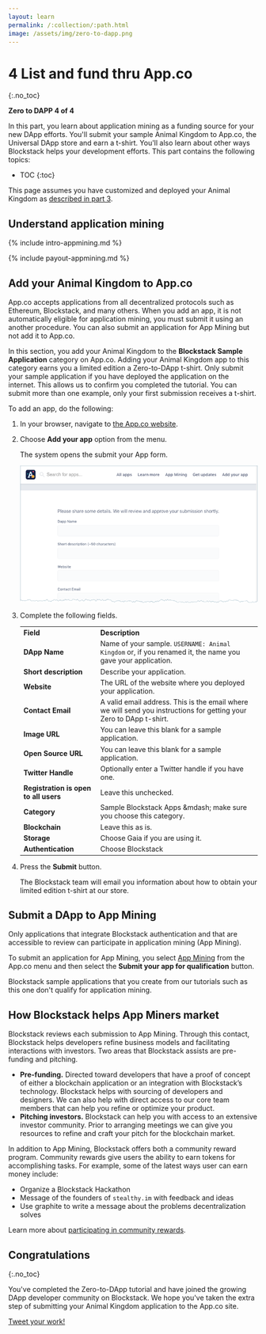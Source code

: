 ```yaml
---
layout: learn
permalink: /:collection/:path.html
image: /assets/img/zero-to-dapp.png
---
```

# 4 List and fund thru App.co
{:.no_toc}

 **Zero to DAPP 4 of 4**

In this part, you learn about application mining as a funding source for your
new DApp efforts. You'll submit your sample Animal Kingdom to App.co, the
Universal DApp store and earn a t-shirt. You'll also learn about other ways
Blockstack helps your development efforts. This part contains the following topics:

* TOC
{:toc}

This page assumes you have customized and deployed your Animal Kingdom as
[described in part 3](zero_to_dapp_3).

## Understand application mining

{% include intro-appmining.md %}


{% include payout-appmining.md %}


## Add your Animal Kingdom to App.co

App.co accepts applications from all decentralized protocols such as Ethereum,
Blockstack, and many others. When you add an app, it is not automatically
eligible for application mining, you must submit it using an another procedure.
You can also submit an application for App Mining but not add it to App.co.

In this section, you add your Animal Kingdom to the **Blockstack Sample
Application** category on App.co.  Adding your Animal Kingdom app to this
category earns you a limited edition a Zero-to-DApp t-shirt. Only submit your
sample application if you have deployed the application on the internet. This
allows us to confirm you completed the tutorial. You can submit more than one
example, only your first submission receives a t-shirt.

To add an app, do the following:

1. In your browser, navigate to <a href="https://app.co/" target="\_blank">the App.co website</a>.
2. Choose **Add your app** option from the menu.

   The system opens the submit your App form.

   <img src="images/submit-app.png" alt="">

3. Complete the following fields.

    <table class="uk-table uk-table-small">
      <tr>
        <th><strong>Field</strong></th>
        <th>Description</th>
      </tr>
      <tr>
        <td><strong>DApp Name</strong></td>
        <td>Name of your sample. <code>USERNAME: Animal Kingdom</code> or, if you renamed it, the name you gave your application.</td>
      </tr>
      <tr>
        <td><strong>Short description</strong></td>
        <td>Describe your application.&nbsp;&nbsp;</td>
      </tr>
      <tr>
        <td><strong>Website</strong></td>
        <td>The URL of the website where you deployed your application.&nbsp;&nbsp;</td>
      </tr>
      <tr>
        <td><strong>Contact Email</strong></td>
        <td>A valid email address. This is the email where we will send you instructions for getting your Zero to DApp t-shirt.</td>
      </tr>
      <tr>
        <td><strong>Image URL</strong></td>
        <td>You can leave this blank for a sample application.</td>
      </tr>
      <tr>
        <td><strong>Open Source URL</strong></td>
        <td>You can leave this blank for a sample application.&nbsp;&nbsp;</td>
      </tr>
      <tr>
        <td><strong>Twitter Handle</strong></td>
        <td>Optionally enter a Twitter handle if you have one.</td>
      </tr>
      <tr>
        <td><strong>Registration is open to all users</strong></td>
        <td>Leave this unchecked.</td>
      </tr>
      <tr>
        <td><strong>Category</strong></td>
        <td>Sample Blockstack Apps &amp;mdash; make sure you choose this category.</td>
      </tr>
      <tr>
        <td><strong>Blockchain</strong></td>
        <td>Leave this as is.</td>
      </tr>
      <tr>
        <td><strong>Storage</strong></td>
        <td>Choose Gaia if you are using it.</td>
      </tr>
      <tr>
        <td><strong>Authentication</strong></td>
        <td>Choose Blockstack</td>
      </tr>
    </table>    

4. Press the **Submit** button.

   The Blockstack team will email you information about how to obtain your
   limited edition t-shirt at our store.

## Submit a DApp to App Mining

Only applications that integrate Blockstack authentication and
that are accessible to review can participate in application mining (App Mining).

To submit an application for App Mining, you select <a href="https://app.co/mining" target="\_blank">App Mining</a> from the App.co menu and then select the **Submit your app for qualification** button.

Blockstack sample applications that you create from our tutorials such as this one don't qualify for application mining.


## How Blockstack helps App Miners market

Blockstack reviews each submission to App Mining. Through this contact, Blockstack helps
developers refine business models and facilitating interactions with investors.
Two areas that Blockstack assists are pre-funding and pitching.

* **Pre-funding.** Directed toward developers that have a proof of concept of either a blockchain application or an integration  with Blockstack’s technology. Blockstack helps with sourcing of developers and designers. We can also help with direct access to our core team members that can help you refine or optimize your product.
* **Pitching investors.**  Blockstack can help you with access to an extensive investor community. Prior to arranging meetings we can give you resources to refine and craft your pitch for the blockchain market.

In addition to App Mining, Blockstack offers both a community reward program.
Community rewards give users the ability to earn tokens for accomplishing tasks.
For example, some of the latest ways user can earn money include:

- Organize a Blockstack Hackathon
- Message of the founders of `stealthy.im` with feedback and ideas
- Use graphite to write a message about the problems decentralization solves

Learn more about <a href="https://blockstack.org/blog/blockstack-community-rewards-program/" target="\_blank">participating in community rewards</a>.

## Congratulations
{:.no_toc}

You've completed the Zero-to-DApp tutorial and have joined the growing
DApp developer community on Blockstack. We hope you've taken the extra
step of submitting your Animal Kingdom application to the App.co site.

<a href="https://twitter.com/share?ref_src=twsrc%5Etfw"
class="twitter-share-button" data-size="large" data-text="I'm the ruler of my Animal Kingdom. Just submitted my Blockstack sample DApp to App.co @TheDAppStore! DApp on people." data-hashtags="blockstack,
blockchain, blockchainnopain, blockchainnopainblockstack"
data-show-count="true">Tweet your work!</a><script async
src="https://platform.twitter.com/widgets.js" charset="utf-8"></script>
